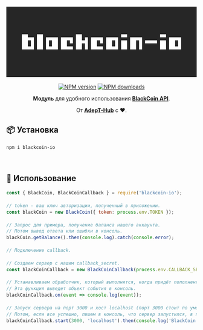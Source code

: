 <p align="center"><img src="https://raw.githubusercontent.com/defrizletov/blackcoin-io/main/docs/logo.svg?sanitize=true"></p>
<p align="center">
<a href="https://www.npmjs.com/package/blackcoin-io"><img src="https://img.shields.io/npm/v/blackcoin-io.svg?style=flat-square" alt="NPM version"></a>
<a href="https://www.npmjs.com/package/blackcoin-io"><img src="https://img.shields.io/npm/dt/blackcoin-io.svg?style=flat-square" alt="NPM downloads"></a>
</p>

<div align="center">

**Модуль** для удобного использования **[BlackCoin API](https://vk.com/@black_coin_roulette-api)**.
  
От **[AdepT-Hub](https://adept-hub.ru)** с ❤.

</div>

## 📦 Установка

```sh
npm i blackcoin-io
```

<br/>

## 🚀 Использование

```js
const { BlackCoin, BlackCoinCallback } = require('blackcoin-io');

// token - ваш ключ авторизации, полученный в приложении.
const blackCoin = new BlackCoin({ token: process.env.TOKEN });

// Запрос для примера, получение баланса нашего аккаунта.
// Потом вывод ответа или ошибки в консоль.
blackCoin.getBalance().then(console.log).catch(console.error);

// Подключение callback.

// Создаем сервер с нашим callback_secret.
const blackCoinCallback = new BlackCoinCallback(process.env.CALLBACK_SECRET);

// Устанавливаем обработчик, который выполнится, когда придёт пополнение.
// Эта функция выведет объект события в консоль.
blackCoinCallback.on(event => console.log(event));

// Запуск сервера на порт 3000 и хост localhost (порт 3000 стоит по умолчанию).
// Потом, если все успешно, пишем в консоль, что сервер запустился, в противном случае выводим ошибку в консоль.
blackCoinCallback.start(3000, 'localhost').then(console.log('BlackCoin Callback has been started.')).catch(console.error);
```